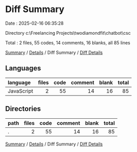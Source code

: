 # Diff Summary

Date : 2025-02-16 06:35:28

Directory c:\\Freelancing Projects\\twodiamondfit\\chatbot\\csc

Total : 2 files,  55 codes, 14 comments, 16 blanks, all 85 lines

[Summary](results.md) / [Details](details.md) / Diff Summary / [Diff Details](diff-details.md)

## Languages
| language | files | code | comment | blank | total |
| :--- | ---: | ---: | ---: | ---: | ---: |
| JavaScript | 2 | 55 | 14 | 16 | 85 |

## Directories
| path | files | code | comment | blank | total |
| :--- | ---: | ---: | ---: | ---: | ---: |
| . | 2 | 55 | 14 | 16 | 85 |

[Summary](results.md) / [Details](details.md) / Diff Summary / [Diff Details](diff-details.md)